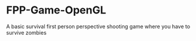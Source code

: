 # FPP-Game-OpenGL
A basic survival first person perspective shooting game where you have to survive zombies 
